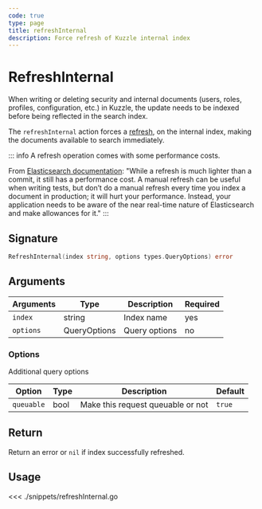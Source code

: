 ```yaml
---
code: true
type: page
title: refreshInternal
description: Force refresh of Kuzzle internal index
---
```


# RefreshInternal

When writing or deleting security and internal documents (users, roles, profiles, configuration, etc.) in Kuzzle, the update needs to be indexed before being reflected in the search index.

The `refreshInternal` action forces a [refresh](/sdk/go/1/controllers/index/refresh/), on the internal index, making the documents available to search immediately.

::: info
A refresh operation comes with some performance costs.

From [Elasticsearch documentation](https://www.elastic.co/guide/en/elasticsearch/reference/current/docs-refresh.html):
"While a refresh is much lighter than a commit, it still has a performance cost. A manual refresh can be useful when writing tests, but don’t do a manual refresh every time you index a document in production; it will hurt your performance. Instead, your application needs to be aware of the near real-time nature of Elasticsearch and make allowances for it."
:::

## Signature

```go
RefreshInternal(index string, options types.QueryOptions) error
```

## Arguments

| Arguments | Type         | Description   | Required |
| --------- | ------------ | ------------- | -------- |
| `index`   | string       | Index name    | yes      |
| `options` | QueryOptions | Query options | no       |

### **Options**

Additional query options

| Option     | Type | Description                       | Default |
| ---------- | ---- | --------------------------------- | ------- |
| `queuable` | bool | Make this request queuable or not | `true`  |

## Return

Return an error or `nil` if index successfully refreshed.

## Usage

<<< ./snippets/refreshInternal.go
